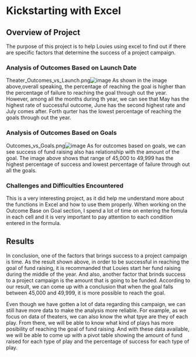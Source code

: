 # Kickstarting with Excel

## Overview of Project
The purpose of this project is to help Louies using excel to find out if there are specific factors that determine the success of a project campaign.


### Analysis of Outcomes Based on Launch Date
Theater_Outcomes_vs_Launch.png![image](https://user-images.githubusercontent.com/81284888/119304550-40f77f00-bc1c-11eb-8efd-a5c776f60c06.png)
As shown in the image above,overall speaking, the percentage of reaching the goal is higher than the percentage of failure to reaching the goal through out the year. However, among all the months during th year, we can see that May has the highest rate of successful outcome, June has the second highest rate and July comes after. Forth qurter has the lowest percentage of reaching the goals through out the year.
### Analysis of Outcomes Based on Goals
Outcomes_vs_Goals.png![image](https://user-images.githubusercontent.com/81284888/119304529-3937da80-bc1c-11eb-98f0-38e15b93e2d5.png)
As for outcomes based on goals, we can see success of fund raising also has relationship with the amount of the goal. The image above shows that range of 45,000 to 49,999 has the highest percentage of success and lowest percentage of failure through out all the goals.
### Challenges and Difficulties Encountered
This is a very interesting project, as it did help me understand more about the functions in Excel and how to use them properly. When working on the Outcome Base on Goal section, I spend a lot of time on entering the fomula in each cell and it is very important to pay attention to each condition entered in the formula.
## Results

In conclusion, one of the factors that brings success to a project campaign is time. As the result shown above, in order to be successful in reaching the goal of fund raising, it is recommanded that Louies start her fund raising during the middle of the year. And also, another factor that brinds success to a project campaign is the amount that is going to be funded. According to our result, we can come up with a conclusion that when the goal falls between 45,000 and 49,999, it is more possible to reach the goal.

Even though we have gotten a lot of data regarding this campaign, we can still have more data to make the analysis more reliable. For example, as we focus on data of theaters, we can also know the what tpye are they of each play. From there, we will be able to know what kind of plays has more posibility of reaching the goal of fund raising. And with these data available, we will be able to come up with a pivot table showing the amount of fund raised for each type of play and the percentage of success for each type of play.


